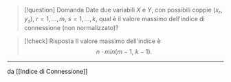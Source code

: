 > [!question] Domanda
>Date due variabili $X$ e $Y$, con possibili coppie $(x_r, y_s),\ r = 1,...,m,\ s = 1,...,k$, qual è il valore massimo dell'indice di connessione (non normalizzato)? 

> [!check] Risposta
> Il valore massimo dell'indice è $$ n \cdot min(m-1,\ k-1).$$


***
da [[Indice di Connessione]] 